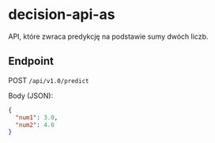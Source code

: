 # decision-api-as

API, które zwraca predykcję na podstawie sumy dwóch liczb.

## Endpoint
POST `/api/v1.0/predict`

Body (JSON):
```json
{
  "num1": 3.0,
  "num2": 4.0
}
